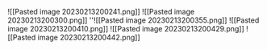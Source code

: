 ![[Pasted image 20230213200241.png]]
![[Pasted image 20230213200300.png]]
''![[Pasted image 20230213200355.png]]
![[Pasted image 20230213200410.png]]
![[Pasted image 20230213200429.png]]
![[Pasted image 20230213200442.png]]